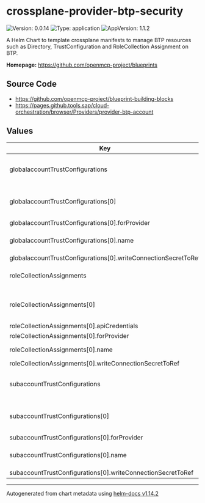 

# crossplane-provider-btp-security

![Version: 0.0.14](https://img.shields.io/badge/Version-0.0.14-informational?style=flat-square) ![Type: application](https://img.shields.io/badge/Type-application-informational?style=flat-square) ![AppVersion: 1.1.2](https://img.shields.io/badge/AppVersion-1.1.2-informational?style=flat-square)

A Helm Chart to template crossplane manifests to manage BTP resources such as Directory, TrustConfiguration and RoleCollection Assignment on BTP.

**Homepage:** <https://github.com/openmcp-project/blueprints>

## Source Code

* <https://github.com/openmcp-project/blueprint-building-blocks>
* <https://pages.github.tools.sap/cloud-orchestration/browser/Providers/provider-btp-account>

## Values

| Key | Type | Default | Description |
|-----|------|---------|-------------|
| globalaccountTrustConfigurations | list | object | `globalaccountTrustConfigurations[].` orchestrate [`kind: GlobalaccountTrustConfiguration`](https://doc.crds.dev/github.com/SAP/crossplane-provider-btp/security.btp.sap.crossplane.io/GlobalaccountTrustConfiguration/v1alpha1@v1.1.2) of [BTP Accounts](https://pages.github.tools.sap/cloud-orchestration/docs/category/account-management). |
| globalaccountTrustConfigurations[0] | object | `{"btpSapCrossplaneProviderConfigRefName":"","forProvider":[],"name":"","writeConnectionSecretToRef":[]}` | btpSapCrossplaneProviderConfigRefName defines crossplane provider configuration reference name (identifier) of a [BTP Global Account](https://help.sap.com/docs/btp/sap-business-technology-platform/getting-global-account)! |
| globalaccountTrustConfigurations[0].forProvider | list | `[]` | [forProvider](https://doc.crds.dev/github.com/SAP/crossplane-provider-btp/security.btp.sap.crossplane.io/GlobalaccountTrustConfiguration/v1alpha1@v1.1.2) CRD |
| globalaccountTrustConfigurations[0].name | string | - | Name of the GlobalaccountTrustConfiguration resource - [CRD Browser](https://doc.crds.dev/github.com/SAP/crossplane-provider-btp/security.btp.sap.crossplane.io/GlobalaccountTrustConfiguration/v1alpha1@v1.1.2?path=metadata). |
| globalaccountTrustConfigurations[0].writeConnectionSecretToRef | list | `[]` | optional |
| roleCollectionAssignments | list | object | `roleCollectionAssignments[].` orchestrate [`kind: RoleCollectionAssignment`](https://doc.crds.dev/github.com/SAP/crossplane-provider-btp/security.btp.sap.crossplane.io/RoleCollectionAssignment/v1alpha1@v1.1.2) of [BTP Accounts](https://pages.github.tools.sap/cloud-orchestration/docs/category/account-management). |
| roleCollectionAssignments[0] | object | `{"apiCredentials":[],"btpSapCrossplaneProviderConfigRefName":"","forProvider":[],"name":"","writeConnectionSecretToRef":[]}` | btpSapCrossplaneProviderConfigRefName defines crossplane provider configuration reference name (identifier) of a [BTP Global Account](https://help.sap.com/docs/btp/sap-business-technology-platform/getting-global-account)! |
| roleCollectionAssignments[0].apiCredentials | list | `[]` | [apiCredentials](https://doc.crds.dev/github.com/SAP/crossplane-provider-btp/security.btp.sap.crossplane.io/RoleCollectionAssignment/v1alpha1@v1.1.2) CRD |
| roleCollectionAssignments[0].forProvider | list | `[]` | [forProvider](https://doc.crds.dev/github.com/SAP/crossplane-provider-btp/security.btp.sap.crossplane.io/RoleCollectionAssignment/v1alpha1@v1.1.2) CRD |
| roleCollectionAssignments[0].name | string | - | Name of the RoleCollectionAssignment resource - [CRD Browser](https://doc.crds.dev/github.com/SAP/crossplane-provider-btp/security.btp.sap.crossplane.io/RoleCollectionAssignment/v1alpha1@v1.1.2?path=metadata). |
| roleCollectionAssignments[0].writeConnectionSecretToRef | list | `[]` | optional |
| subaccountTrustConfigurations | list | object | `subaccountTrustConfigurations[].` orchestrate [`kind: SubaccountTrustConfiguration`](https://doc.crds.dev/github.com/SAP/crossplane-provider-btp/security.btp.sap.crossplane.io/SubaccountTrustConfiguration/v1alpha1@v1.1.2) of [BTP Accounts](https://pages.github.tools.sap/cloud-orchestration/docs/category/account-management). |
| subaccountTrustConfigurations[0] | object | `{"btpSapCrossplaneProviderConfigRefName":"","forProvider":[],"name":"","writeConnectionSecretToRef":[]}` | btpSapCrossplaneProviderConfigRefName defines crossplane provider configuration reference name (identifier) of a [BTP Global Account](https://help.sap.com/docs/btp/sap-business-technology-platform/getting-global-account)! |
| subaccountTrustConfigurations[0].forProvider | list | `[]` | [forProvider](https://doc.crds.dev/github.com/SAP/crossplane-provider-btp/security.btp.sap.crossplane.io/SubaccountTrustConfiguration/v1alpha1@v1.1.2) CRD |
| subaccountTrustConfigurations[0].name | string | - | Name of the SubaccountTrustConfiguration resource - [CRD Browser](https://doc.crds.dev/github.com/SAP/crossplane-provider-btp/security.btp.sap.crossplane.io/SubaccountTrustConfiguration/v1alpha1@v1.1.2?path=metadata). |
| subaccountTrustConfigurations[0].writeConnectionSecretToRef | list | `[]` | optional |

----------------------------------------------
Autogenerated from chart metadata using [helm-docs v1.14.2](https://github.com/norwoodj/helm-docs/releases/v1.14.2)